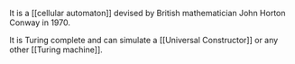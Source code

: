 It is a [[cellular automaton]] devised by British mathematician John Horton Conway in 1970.

It is Turing complete and can simulate a [[Universal Constructor]] or any other [[Turing machine]].
